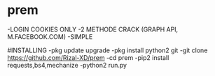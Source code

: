 # prem
-LOGIN COOKIES ONLY
-2 METHODE CRACK (GRAPH API, M.FACEBOOK.COM)
-SIMPLE

#INSTALLING
-pkg update upgrade
-pkg install python2 git
-git clone https://github.com/Rizal-XD/prem
-cd prem
-pip2 install requests,bs4,mechanize
-python2 run.py

